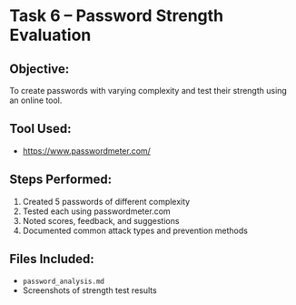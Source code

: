 # Task 6 – Password Strength Evaluation

## Objective:
To create passwords with varying complexity and test their strength using an online tool.

## Tool Used:
- https://www.passwordmeter.com/

## Steps Performed:
1. Created 5 passwords of different complexity
2. Tested each using passwordmeter.com
3. Noted scores, feedback, and suggestions
4. Documented common attack types and prevention methods

## Files Included:
- `password_analysis.md`
- Screenshots of strength test results